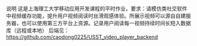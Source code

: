 说明
这是上海理工大学移动应用开发课程的平时作业，要求：请模仿类社交软件中视频缓存功能，提升用户视频阅读时丝滑观感体验。所展示视频可以源自自建服务器，也可以使用第三方平台上资源。记录用户阅读每一视频持续时间长短入数据库（远程或本地）
后端见：https://github.com/caodong0225/USST_video_player_backend
